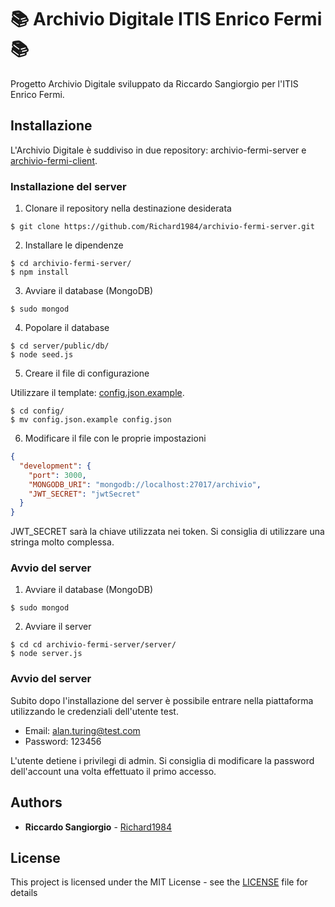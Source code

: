 # 📚 Archivio Digitale ITIS Enrico Fermi 📚

Progetto Archivio Digitale sviluppato da Riccardo Sangiorgio per l'ITIS Enrico Fermi.
  
## Installazione

L'Archivio Digitale è suddiviso in due repository: archivio-fermi-server e [archivio-fermi-client](https://github.com/Richard1984/archivio-fermi-client).

### Installazione del server

1. Clonare il repository nella destinazione desiderata

```shell
$ git clone https://github.com/Richard1984/archivio-fermi-server.git
```

2. Installare le dipendenze

```shell
$ cd archivio-fermi-server/
$ npm install
```

3. Avviare il database (MongoDB)

```shell
$ sudo mongod
```

4. Popolare il database

```shell
$ cd server/public/db/
$ node seed.js
```

5. Creare il file di configurazione 

Utilizzare il template: [config.json.example](https://github.com/Richard1984/archivio-fermi-server/blob/master/server/db/config/config.json.example).

```shell
$ cd config/
$ mv config.json.example config.json
```

6. Modificare il file con le proprie impostazioni

```json
{
  "development": {
    "port": 3000,
    "MONGODB_URI": "mongodb://localhost:27017/archivio",
    "JWT_SECRET": "jwtSecret"
  }
}
```

JWT_SECRET sarà la chiave utilizzata nei token. Si consiglia di utilizzare una stringa molto complessa.

### Avvio del server

1. Avviare il database (MongoDB)

```shell
$ sudo mongod
```

2. Avviare il server

```shell
$ cd cd archivio-fermi-server/server/
$ node server.js
```

### Avvio del server

Subito dopo l'installazione del server è possibile entrare nella piattaforma utilizzando le credenziali dell'utente test.

* Email: alan.turing@test.com
* Password: 123456

L'utente detiene i privilegi di admin. Si consiglia di modificare la password dell'account una volta effettuato il primo accesso.

## Authors

* **Riccardo Sangiorgio** - [Richard1984](https://github.com/Richard1984/)

## License

This project is licensed under the MIT License - see the [LICENSE](LICENSE) file for details
